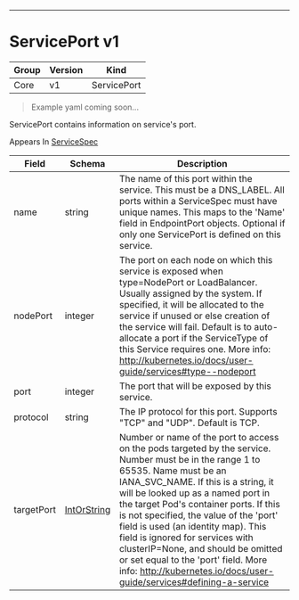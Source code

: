

-----------
# ServicePort v1

Group        | Version     | Kind
------------ | ---------- | -----------
Core | v1 | ServicePort







> Example yaml coming soon...


ServicePort contains information on service's port.

<aside class="notice">
Appears In <a href="#servicespec-v1">ServiceSpec</a> </aside>

Field        | Schema     | Description
------------ | ---------- | -----------
name | string | The name of this port within the service. This must be a DNS_LABEL. All ports within a ServiceSpec must have unique names. This maps to the 'Name' field in EndpointPort objects. Optional if only one ServicePort is defined on this service.
nodePort | integer | The port on each node on which this service is exposed when type=NodePort or LoadBalancer. Usually assigned by the system. If specified, it will be allocated to the service if unused or else creation of the service will fail. Default is to auto-allocate a port if the ServiceType of this Service requires one. More info: http://kubernetes.io/docs/user-guide/services#type--nodeport
port | integer | The port that will be exposed by this service.
protocol | string | The IP protocol for this port. Supports "TCP" and "UDP". Default is TCP.
targetPort | [IntOrString](#intorstring-intstr) | Number or name of the port to access on the pods targeted by the service. Number must be in the range 1 to 65535. Name must be an IANA_SVC_NAME. If this is a string, it will be looked up as a named port in the target Pod's container ports. If this is not specified, the value of the 'port' field is used (an identity map). This field is ignored for services with clusterIP=None, and should be omitted or set equal to the 'port' field. More info: http://kubernetes.io/docs/user-guide/services#defining-a-service






